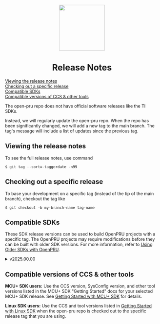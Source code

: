 <div align="center">

<img src="https://upload.wikimedia.org/wikipedia/commons/b/ba/TexasInstruments-Logo.svg" width="150"><br/>

# Release Notes

</div>

[Viewing the release notes](#viewing-the-release-notes)  
[Checking out a specific release](#checking-out-a-specific-release)  
[Compatible SDKs](#compatible-sdks)  
[Compatible versions of CCS & other tools](#compatible-versions-of-ccs--other-tools)  

The open-pru repo does not have official software releases like the TI SDKs.

Instead, we will regularly update the open-pru repo. When the repo has
been significantly changed, we will add a new tag to the main branch.
The tag's message will include a list of updates since the previous tag.

## Viewing the release notes

To see the full release notes, use command
```
$ git tag --sort=-taggerdate -n99
```

## Checking out a specific release

To base your development on a specific tag (instead of the tip of the main
branch), checkout the tag like
```
$ git checkout -b my-branch-name tag-name
```

## Compatible SDKs

These SDK release versions can be used to build OpenPRU projects with a specific
tag. The OpenPRU projects may require modifications before they can be built
with older SDK versions. For more information, refer to
[Using Older SDKs with OpenPRU](./using_older_sdks_with_open_pru.md).

<details>
  <summary>v2025.00.00</summary>

  | SDK      | am243x      | am261x  | am263px | am263x  | am62x | am64x       |
  | -------- | ----------- | ------- | ------- | ------- | ----- | ----------- |
  | MCU+ SDK | 10.1 - 11.0 | 10.2 on | 10.2 on | 10.2 on | N/A   | 10.1 - 11.0 |

</details>

## Compatible versions of CCS & other tools

**MCU+ SDK users:**
Use the CCS version, SysConfig version, and other tool versions
listed in the MCU+ SDK "Getting Started" docs for your selected MCU+ SDK
release. See [Getting Started with MCU+ SDK](./getting_started_mcuplus.md) for
details.

**Linux SDK users:**
Use the CCS and tool versions listed in
[Getting Started with Linux SDK](./getting_started_linux.md) when the open-pru
repo is checked out to the specific release tag that you are using.
